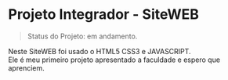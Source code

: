 <h1>Projeto Integrador - SiteWEB </h1>

>Status do Projeto: em andamento.

Neste SiteWEB foi usado o HTML5 CSS3 e JAVASCRIPT.</br> 
Ele é meu primeiro projeto apresentado a faculdade e espero que aprenciem.
